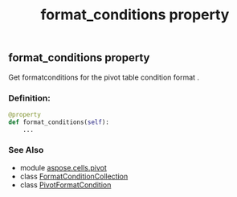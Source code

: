 ﻿---
title: format_conditions property
second_title: Aspose.Cells for Python via .NET API References
description: 
type: docs
weight: 70
url: /aspose.cells.pivot/pivotformatcondition/format_conditions/
is_root: false
---

## format_conditions property


Get formatconditions for the pivot table condition format .
### Definition:
```python
@property
def format_conditions(self):
    ...
```

### See Also
* module [aspose.cells.pivot](../../)
* class [FormatConditionCollection](/cells/python-net/aspose.cells/formatconditioncollection)
* class [PivotFormatCondition](/cells/python-net/aspose.cells.pivot/pivotformatcondition)

